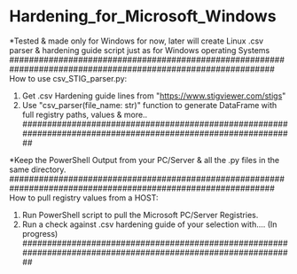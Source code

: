 # Hardening_for_Microsoft_Windows
*Tested & made only for Windows for now,
later will create Linux .csv parser & hardening guide script just as for Windows operating Systems
##############################################################################################################
How to use csv_STIG_parser.py:
1) Get .csv Hardening guide lines from "https://www.stigviewer.com/stigs"
2) Use "csv_parser(file_name: str)" function to generate DataFrame with full registry paths, values & more..
##############################################################################################################

*Keep the PowerShell Output from your PC/Server & all the .py files in the same directory.
##############################################################################################################
How to pull registry values from a HOST:
1) Run PowerShell script to pull the Microsoft PC/Server Registries.
2) Run a check against .csv hardening guide of your selection with.... (In progress)
##############################################################################################################

